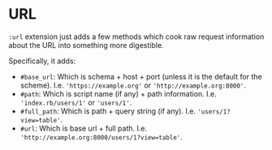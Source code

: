 # URL

`:url` extension just adds a few methods which cook raw request information
about the URL into something more digestible.

Specifically, it adds:

- `#base_url`: Which is schema + host + port (unless it is the default for the scheme). I.e. `'https://example.org'` or `'http://example.org:8000'`.
- `#path`: Which is script name (if any) + path information. I.e. `'index.rb/users/1'` or `'users/1'`.
- `#full_path`: Which is path + query string (if any). I.e. `'users/1?view=table'`.
- `#url`: Which is base url + full path. I.e. `'http://example.org:8000/users/1?view=table'`.
